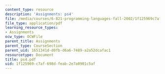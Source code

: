 ```yaml
---
content_type: resource
description: 'Assignments: ps4'
file: /media/courses/6-821-programming-languages-fall-2002/1f125969c7af698dfeab2e7a0901c5af_ps4.pdf
file_type: application/pdf
learning_resource_types:
- Assignments
ocw_type: OCWFile
parent_title: Assignments
parent_type: CourseSection
parent_uid: 1651341d-d0fb-d6a6-7489-a2a52dcafac1
resourcetype: Document
title: ps4.pdf
uid: 1f125969-c7af-698d-feab-2e7a0901c5af
---
```

